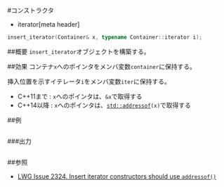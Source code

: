#コンストラクタ
* iterator[meta header]

```cpp
insert_iterator(Container& x, typename Container::iterator i);
```

##概要
`insert_iterator`オブジェクトを構築する。


##効果
コンテナ`x`へのポインタをメンバ変数`container`に保持する。

挿入位置を示すイテレータ`i`をメンバ変数`iter`に保持する。

- C++11まで : `x`へのポインタは、`&x`で取得する
- C++14以降 : `x`へのポインタは、[`std::addressof`](/reference/memory/addressof.md)`(x)`で取得する

##例
```cpp
```

###出力
```
```

##参照
- [LWG Issue 2324. Insert iterator constructors should use `addressof()`](http://www.open-std.org/jtc1/sc22/wg21/docs/lwg-defects.html#2324)
